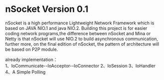 nSocket Version 0.1
=======
nSocket is a high performance Lightweight Network Framework which is based on JAVA NIO.1
and java NIO.2. Building this project is for easier coding network programs,the difference 
between nSocket and Mina or Netty is that nSocket will use NIO.2 to build asynchronous 
communication, further more, on the final edition of nSocket, the pattern of architecture
will be based on P2P module.  

already implementation：<br/>
1、IoCommunicate--IoAcceptor--IoConnector
2、IoSession
3、IoHandler
4、A Simple Polling
